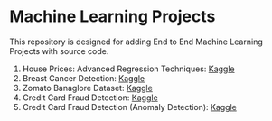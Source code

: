 # Machine Learning Projects

This repository is designed for adding End to End Machine Learning Projects with source code.

1. House Prices: Advanced Regression Techniques: [Kaggle](https://www.kaggle.com/c/house-prices-advanced-regression-techniques) 
2. Breast Cancer Detection: [Kaggle](https://www.kaggle.com/uciml/breast-cancer-wisconsin-data/kernels)
3. Zomato Banaglore Dataset: [Kaggle](https://www.kaggle.com/himanshupoddar/zomato-bangalore-restaurants)
4. Credit Card Fraud Detection: [Kaggle](https://www.kaggle.com/mlg-ulb/creditcardfraud)
5. Credit Card Fraud Detection (Anomaly Detection): [Kaggle](https://www.kaggle.com/mlg-ulb/creditcardfraud)
